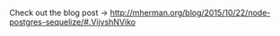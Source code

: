 Check out the blog post -> http://mherman.org/blog/2015/10/22/node-postgres-sequelize/#.VijvshNViko
